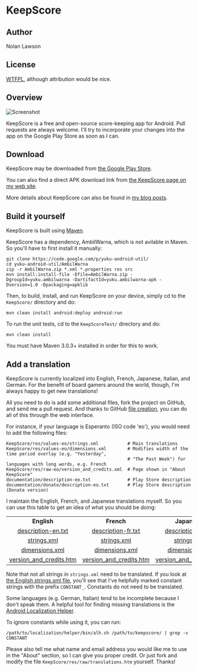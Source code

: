 KeepScore
=========

Author
--------
Nolan Lawson

License
---------
[WTFPL][1], although attribution would be nice.

Overview
----------

![Screenshot][2]

KeepScore is a free and open-source score-keeping app for Android. 
Pull requests are always welcome.  I'll try to incorporate your changes into the app 
on the Google Play Store as soon as I can.

Download
----------

KeepScore may be downloaded from [the Google Play Store][4].  

You can also find a direct APK download link from [the KeepScore page on my web site][3].

More details about KeepScore can also be found in [my blog posts][10].

Build it yourself
------------------

KeepScore is built using [Maven][8].

KeepScore has a dependency, AmbilWarna, which is not avilable in Maven.  So you'll have to first install it manually:

```
git clone https://code.google.com/p/yuku-android-util/
cd yuku-android-util/AmbilWarna
zip -r AmbilWarna.zip *.xml *.properties res src
mvn install:install-file -Dfile=AmbilWarna.zip -DgroupId=yuku.ambilwarna -DartifactId=yuku.ambilwarna-apk -Dversion=1.0 -Dpackaging=apklib
```

Then, to build, install, and run KeepScore on your device, simply cd to the ```KeepScore/``` directory and do:

```mvn clean install android:deploy android:run```

To run the unit tests, cd to the ```KeepScoreTest/``` directory and do:

```mvn clean install```

You must have Maven 3.0.3+ installed in order for this to work.

Add a translation
-------------------

KeepScore is currently localized into English, French, Japanese, Italian, and German.  For the benefit of
board gamers around the world, though, I'm
always happy to get new translations!

All you need to do is add some additional files, fork the project on GitHub, and send me a pull request. 
And thanks to GitHub [file creation][7], you can do all of this through the web interface.

For instance,
if your language is Esperanto (ISO code 'eo'), you would need to add the following files:

```
KeepScore/res/values-eo/strings.xml           # Main translations
KeepScore/res/values-eo/dimensions.xml        # Modifies width of the time period overlay (e.g. "Yesterday", 
                                              # "The Past Week") for languages with long words, e.g. French
KeepScore/res/raw-eo/version_and_credits.xml  # Page shown in "About KeepScore"
documentation/description-eo.txt              # Play Store description
documentation/donate/description-eo.txt       # Play Store description (Donate version)
```

I maintain the English, French, and Japanese translations myself.
So you can use this table
to get an idea of what you should be doing:

<table border='0'>
<tr>
<td align='center'><b>English</b></td>
<td align='center'><b>French</b></td>
<td align='center'><b>Japanese</b></td>
</tr>
<tr>
<td align='center'><a href='https://github.com/nolanlawson/KeepScore/blob/master/documentation/description-en.txt'>description-en.txt</a></td>
<td align='center'><a href='https://github.com/nolanlawson/KeepScore/blob/master/documentation/description-fr.txt'>description-fr.txt</a></td>
<td align='center'><a href='https://github.com/nolanlawson/KeepScore/blob/master/documentation/description-ja.txt'>description-ja.txt</a></td>
</tr>
<tr>
<td align='center'><a href='https://github.com/nolanlawson/KeepScore/blob/master/KeepScore/res/values/strings.xml'>strings.xml</a></td>
<td align='center'><a href='https://github.com/nolanlawson/KeepScore/blob/master/KeepScore/res/values-fr/strings.xml'>strings.xml</a></td>
<td align='center'><a href='https://github.com/nolanlawson/KeepScore/blob/master/KeepScore/res/values-ja/strings.xml'>strings.xml</a></td>
</tr>
<tr>
<td align='center'><a href='https://github.com/nolanlawson/KeepScore/blob/master/KeepScore/res/values/dimensions.xml#L57'>dimensions.xml</a></td>
<td align='center'><a href='https://github.com/nolanlawson/KeepScore/blob/master/KeepScore/res/values-fr/dimensions.xml'>dimensions.xml</a></td>
<td align='center'><a href='https://github.com/nolanlawson/KeepScore/blob/master/KeepScore/res/values-ja/dimensions.xml'>dimensions.xml</a></td>
</tr>
<tr>
<td align='center'><a href='https://github.com/nolanlawson/KeepScore/blob/master/KeepScore/res/raw/version_and_credits.htm'>version_and_credits.htm</a></td>
<td align='center'><a href='https://github.com/nolanlawson/KeepScore/blob/master/KeepScore/res/raw-fr/version_and_credits.htm'>version_and_credits.htm</a></td>
<td align='center'><a href='https://github.com/nolanlawson/KeepScore/blob/master/KeepScore/res/raw-ja/version_and_credits.htm'>version_and_credits.htm</a></td>
</tr>
</table>

Note that not all strings in ```strings.xml``` need to be translated.  If you look at [the English strings.xml file][6],
you'll see that I've helpfully marked constant strings with the prefix ```CONSTANT_```.  Constants do not need
to be translated.

Some languages (e.g. German, Italian) tend to be incomplete because I don't speak them.  A helpful tool
for finding missing translations is the [Android Localization Helper][9].  

To ignore constants while using it, you can
run:

```/path/to/localization/helper/bin/alh.sh /path/to/keepscore/ | grep -v CONSTANT```

Please also tell me what name and email address you would like me to use in the "About" section, so I 
can give you proper credit.  Or just fork and modify the file ```KeepScore/res/raw/translations.htm```
yourself.  Thanks!

[1]: http://sam.zoy.org/wtfpl/
[2]: http://nolanwlawson.files.wordpress.com/2013/01/device-2013-01-06-141649.png?w=450
[3]: http://nolanlawson.com/apps/#keepscore
[4]: https://play.google.com/store/apps/details?id=com.nolanlawson.keepscore
[5]: http://actionbarsherlock.com/
[6]: https://github.com/nolanlawson/KeepScore/blob/master/KeepScore/res/values/strings.xml
[7]: https://github.com/blog/1327-creating-files-on-github
[8]: http://maven.apache.org/
[9]: https://github.com/4e6/android-localization-helper
[10]: http://nolanlawson.com/tag/keepscore/
